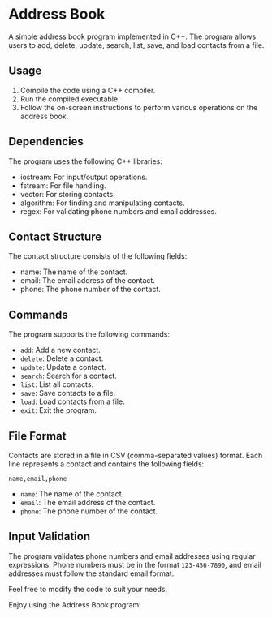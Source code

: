 # Address Book

A simple address book program implemented in C++. The program allows users to add, delete, update, search, list, save, and load contacts from a file.

## Usage

1. Compile the code using a C++ compiler.
2. Run the compiled executable.
3. Follow the on-screen instructions to perform various operations on the address book.

## Dependencies

The program uses the following C++ libraries:

- iostream: For input/output operations.
- fstream: For file handling.
- vector: For storing contacts.
- algorithm: For finding and manipulating contacts.
- regex: For validating phone numbers and email addresses.

## Contact Structure

The contact structure consists of the following fields:

- name: The name of the contact.
- email: The email address of the contact.
- phone: The phone number of the contact.

## Commands

The program supports the following commands:

- `add`: Add a new contact.
- `delete`: Delete a contact.
- `update`: Update a contact.
- `search`: Search for a contact.
- `list`: List all contacts.
- `save`: Save contacts to a file.
- `load`: Load contacts from a file.
- `exit`: Exit the program.

## File Format

Contacts are stored in a file in CSV (comma-separated values) format. Each line represents a contact and contains the following fields:

`name,email,phone`

- `name`: The name of the contact.
- `email`: The email address of the contact.
- `phone`: The phone number of the contact.

## Input Validation

The program validates phone numbers and email addresses using regular expressions. Phone numbers must be in the format `123-456-7890`, and email addresses must follow the standard email format.

Feel free to modify the code to suit your needs.

Enjoy using the Address Book program!
